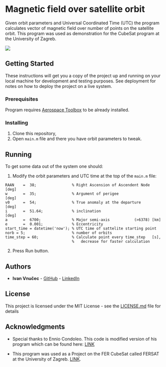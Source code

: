 # Magnetic field over satellite orbit

Given orbit parameters and Universal Coordinated Time (UTC) the program calculates vector of magnetic field over number of points on the satellite orbit. This program was used as demonstration for the CubeSat program at the University of Zagreb.

![](output_example.bmp)

## Getting Started

These instructions will get you a copy of the project up and running on your local machine for development and testing purposes. See deployment for notes on how to deploy the project on a live system.

### Prerequisites

Program requires [Aerospace Toolbox](https://www.mathworks.com/products/aerospace-toolbox.html) to be already installed.

### Installing

1. Clone this repository,
2. Open `main.m` file and there you have orbit parameters to tweak.


## Running
To get some data out of the system one should:
1. Modify the orbit parameters and UTC time at the top of the `main.m` file:
```
RAAN    =  38;                % Right Ascension of Ascendent Node [deg]
w       =  35;                % Argument of perigee               [deg]
v0      =  54;                % True anomaly at the departure     [deg]
i       =  51.64;             % inclination                       [deg]
a       =  6700;              % Major semi-axis           (>6378) [km]
e       =  0.001;             % Eccentricity
start_time = datetime('now'); % UTC time of sattelite starting point
norb = 5;                     % number of orbits
time_step = 60;               % Calculate point every time_step   [s],
                              %   decrease for faster calculation
```
2. Press Run button.

## Authors

* **Ivan Vnučec** - [GitHub](https://github.com/PurpleBooth)
                  - [LinkedIn](https://www.linkedin.com/in/ivan-vnucec/)

## License

This project is licensed under the MIT License - see the [LICENSE.md](LICENSE.md) file for details

## Acknowledgments

* Special thanks to Ennio Condoleo. This code is modified version of his program which can be found here: [LINK](https://www.mathworks.com/matlabcentral/fileexchange/45573-orbit3d)

* This program was used as a Project on the FER CubeSat called FERSAT at the University of Zagreb. [LINK](https://www.fer.unizg.hr/zrk/FERSAT).

